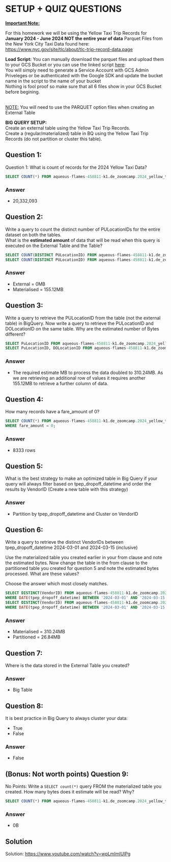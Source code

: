 # SETUP + QUIZ QUESTIONS

<b><u>Important Note:</b></u> <p> For this homework we will be using the Yellow Taxi Trip Records for **January 2024 - June 2024 NOT the entire year of data** 
Parquet Files from the New York
City Taxi Data found here: </br> https://www.nyc.gov/site/tlc/about/tlc-trip-record-data.page </br>

**Load Script:** You can manually download the parquet files and upload them to your GCS Bucket or you can use the linked script [here](./load_yellow_taxi_data.py):<br>
You will simply need to generate a Service Account with GCS Admin Priveleges or be authenticated with the Google SDK and update the bucket name in the script to the name of your bucket<br>
Nothing is fool proof so make sure that all 6 files show in your GCS Bucket before begining.</br><br>

<u>NOTE:</u> You will need to use the PARQUET option files when creating an External Table</br>

<b>BIG QUERY SETUP:</b></br>
Create an external table using the Yellow Taxi Trip Records. </br>
Create a (regular/materialized) table in BQ using the Yellow Taxi Trip Records (do not partition or cluster this table). </br>
</p>

## Question 1:
Question 1: What is count of records for the 2024 Yellow Taxi Data?

```sql
SELECT COUNT(*) FROM aqueous-flames-458811-k1.de_zoomcamp.2024_yellow_tripdata_materialised
```

### Answer

- 20,332,093

## Question 2:
Write a query to count the distinct number of PULocationIDs for the entire dataset on both the tables.</br> 
What is the **estimated amount** of data that will be read when this query is executed on the External Table and the Table?

```sql
SELECT COUNT(DISTINCT PULocationID) FROM aqueous-flames-458811-k1.de_zoomcamp.2024_external_yellow_tripdata
SELECT COUNT(DISTINCT PULocationID) FROM aqueous-flames-458811-k1.de_zoomcamp.2024_yellow_tripdata_materialised
```

### Answer

- External = 0MB
- Materialised = 155.12MB

## Question 3:
Write a query to retrieve the PULocationID from the table (not the external table) in BigQuery. Now write a query to retrieve the PULocationID and DOLocationID on the same table. Why are the estimated number of Bytes different?

```sql
SELECT PuLocationID FROM aqueous-flames-458811-k1.de_zoomcamp.2024_yellow_tripdata_materialised
SELECT PuLocationID, DOLocationID FROM aqueous-flames-458811-k1.de_zoomcamp.2024_yellow_tripdata_materialised
```

### Answer

- The required estimate MB to process the data doubled to 310.24MB. As we are retrieving an additional row of values it requires another 155.12MB to retrieve a further column of data.

## Question 4:
How many records have a fare_amount of 0?

```sql
SELECT COUNT(*) FROM aqueous-flames-458811-k1.de_zoomcamp.2024_yellow_tripdata_materialised
WHERE fare_amount = 0;
```
### Answer

- 8333 rows

## Question 5:
What is the best strategy to make an optimized table in Big Query if your query will always filter based on tpep_dropoff_datetime and order the results by VendorID (Create a new table with this strategy)

### Answer

- Partition by tpep_dropoff_datetime and Cluster on VendorID

## Question 6:
Write a query to retrieve the distinct VendorIDs between tpep_dropoff_datetime
2024-03-01 and 2024-03-15 (inclusive)</br>

Use the materialized table you created earlier in your from clause and note the estimated bytes. Now change the table in the from clause to the partitioned table you created for question 5 and note the estimated bytes processed. What are these values? </br>

Choose the answer which most closely matches.</br> 

```sql
SELECT DISTINCT(VendorID) FROM aqueous-flames-458811-k1.de_zoomcamp.2024_yellow_tripdata_materialised
WHERE DATE(tpep_dropoff_datetime) BETWEEN '2024-03-01' AND '2024-03-15';
SELECT DISTINCT(VendorID) FROM aqueous-flames-458811-k1.de_zoomcamp.2024_yellow_tripdata_partitioned
WHERE DATE(tpep_dropoff_datetime) BETWEEN '2024-03-01' AND '2024-03-15';
```

### Answer

- Materialised = 310.24MB
- Partitioned = 26.84MB

## Question 7: 
Where is the data stored in the External Table you created?

### Answer

- Big Table

## Question 8:
It is best practice in Big Query to always cluster your data:
- True
- False

### Answer

- False

## (Bonus: Not worth points) Question 9:
No Points: Write a `SELECT count(*)` query FROM the materialized table you created. How many bytes does it estimate will be read? Why?

```sql
SELECT COUNT(*) FROM aqueous-flames-458811-k1.de_zoomcamp.2024_yellow_tripdata_materialised;
```

### Answer

- 0B

## Solution

Solution: https://www.youtube.com/watch?v=wpLmImIUlPg
